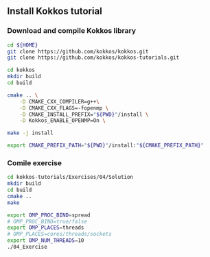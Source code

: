 ## Install Kokkos tutorial

### Download and compile Kokkos library
``` bash
cd ${HOME}
git clone https://github.com/kokkos/kokkos.git
git clone https://github.com/kokkos/kokkos-tutorials.git

cd kokkos
mkdir build
cd build

cmake .. \
	-D CMAKE_CXX_COMPILER=g++\
	-D CMAKE_CXX_FLAGS=-fopenmp \
	-D CMAKE_INSTALL_PREFIX="${PWD}"/install \
	-D Kokkos_ENABLE_OPENMP=On \

make -j install

export CMAKE_PREFIX_PATH="${PWD}"/install:"${CMAKE_PREFIX_PATH}"
```

### Comile exercise

``` bash
cd kokkos-tutorials/Exercises/04/Solution
mkdir build
cd build
cmake ..
make

export OMP_PROC_BIND=spread
# OMP_PROC_BIND=true/false
export OMP_PLACES=threads
# OMP_PLACES=cores/threads/sockets
export OMP_NUM_THREADS=10
./04_Exercise
```